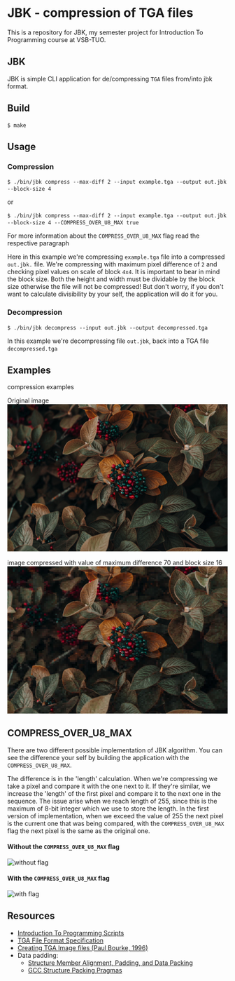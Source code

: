 # JBK - compression of TGA files
This is a repository for JBK, my semester project for Introduction To Programming course at VSB-TUO.

## JBK
JBK is simple CLI application for de/compressing `TGA` files from/into jbk format. 

## Build
```
$ make
```
## Usage
### Compression
```
$ ./bin/jbk compress --max-diff 2 --input example.tga --output out.jbk --block-size 4
```
or
```
$ ./bin/jbk compress --max-diff 2 --input example.tga --output out.jbk --block-size 4 --COMPRESS_OVER_U8_MAX true
```
For more information about the `COMPRESS_OVER_U8_MAX` flag read the respective paragraph <br>

Here in this example we're compressing `example.tga` file into a compressed `out.jbk.` file. We're compressing with maximum pixel difference of `2` and checking pixel values on scale of block `4x4`. It is important to bear in mind the block size. Both the height and width must be dividable by the block size otherwise the file will not be compressed! But don't worry, if you don't want to calculate divisibility by your self, the application will do it for you.

### Decompression
```
$ ./bin/jbk decompress --input out.jbk --output decompressed.tga
```
In this example we're decompressing file `out.jbk`, back into a TGA file `decompressed.tga`

## Examples
compression examples

Original image 
![original image](./examples/images/flowers.png)

image compressed with value of maximum difference 70 and block size 16
![compressed image](./examples/compressed/flower-compressed.png)

## COMPRESS_OVER_U8_MAX
There are two different possible implementation of JBK algorithm. You can see the difference your self by building the application with the `COMPRESS_OVER_U8_MAX`. <br>

The difference is in the 'length' calculation. When we're compressing we take a pixel and compare it with the one next to it. If they're similar, we increase the 'length' of the first pixel and compare it to the next one in the sequence. The issue arise when we reach length of 255, since this is the maximum of 8-bit integer which we use to store the length. In the first version of implementation, when we exceed the value of 255 the next pixel is the current one that was being compared, with the `COMPRESS_OVER_U8_MAX` flag the next pixel is the same as the original one. 

#### Without the `COMPRESS_OVER_U8_MAX` flag
![without flag](./examples/images/carmack_compressed_without_flag.tga)
#### With the `COMPRESS_OVER_U8_MAX` flag
![with flag](./examples/images/carmack_compressed_with_flag.tga)

## Resources
* [Introduction To Programming Scripts](https://mrlvsb.github.io/upr-skripta/c/aplikovane_ulohy/tga.html?highlight=tga#tga)
* [TGA File Format Specification](https://www.dca.fee.unicamp.br/~martino/disciplinas/ea978/tgaffs.pdf)
* [Creating TGA Image files (Paul Bourke, 1996)](http://www.paulbourke.net/dataformats/tga/)
* Data padding:
  * [Structure Member Alignment, Padding, and Data Packing](https://www.geeksforgeeks.org/structure-member-alignment-padding-and-data-packing/)
  * [GCC Structure Packing Pragmas](https://gcc.gnu.org/onlinedocs/gcc-4.9.3/gcc/Structure-Packing-Pragmas.html#Structure-Packing-Pragmas)
